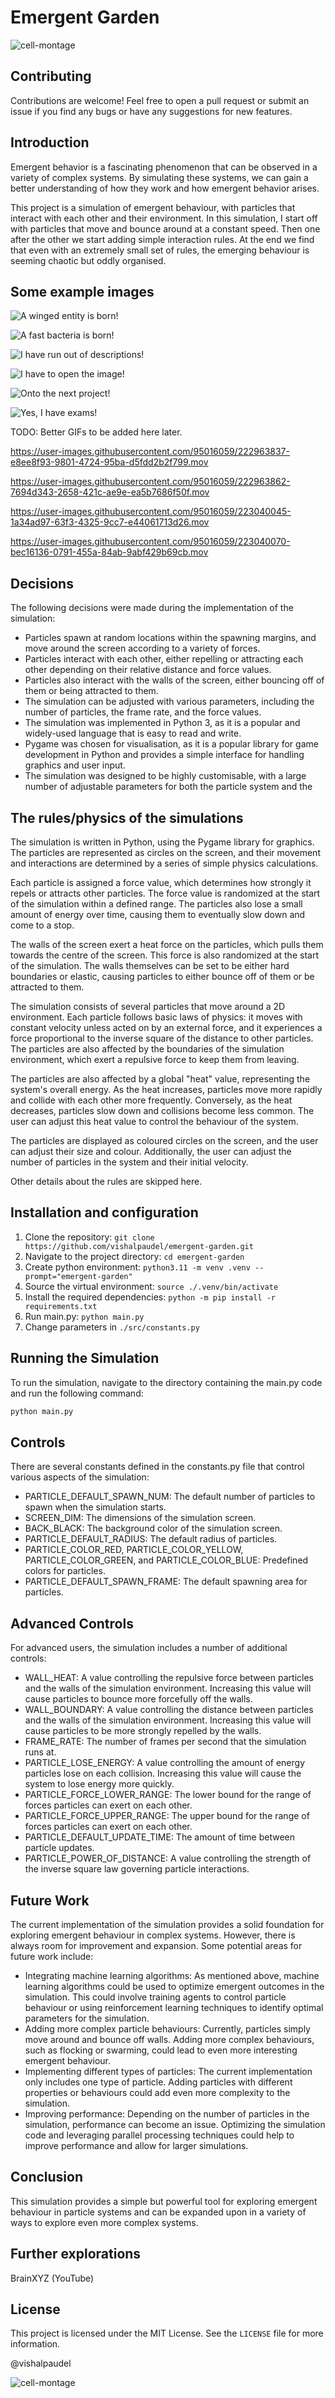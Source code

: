 # Emergent Garden

![cell-montage](https://github.com/vishalpaudel/emergent-garden/assets/95016059/a2041390-437f-407e-a459-53a6a52451dc)

## Contributing

Contributions are welcome! Feel free to open a pull request or submit an issue if you find any bugs or have any suggestions for new features.

## Introduction

Emergent behavior is a fascinating phenomenon that can be observed in a variety of complex systems. By simulating these systems, we can gain a better understanding of how they work and how emergent behavior arises. 

This project is a simulation of emergent behaviour, with particles that interact with each other and their environment. In this simulation, I start off with particles that move and bounce around at a constant speed. Then one after the other we start adding simple interaction rules. At the end we find that even with an extremely small set of rules, the emerging behaviour is seeming chaotic but oddly organised.

## Some example images

![A winged entity is born!](./docs/images/main-1.jpg "Example Image 1")

![A fast bacteria is born!](./docs/images/main-2.jpg "Example Image 2")

![I have run out of descriptions!](./docs/images/main-4.jpg "Example Image 4")

![I have to open the image!](./docs/images/main-5.jpg "Example Image 5")

![Onto the next project!](./docs/images/main-6.jpg "Example Image 6")

![Yes, I have exams!](./docs/images/main-7.jpg "Example Image 7")

TODO: Better GIFs to be added here later.

https://user-images.githubusercontent.com/95016059/222963837-e8ee8f93-9801-4724-95ba-d5fdd2b2f799.mov

https://user-images.githubusercontent.com/95016059/222963862-7694d343-2658-421c-ae9e-ea5b7686f50f.mov

https://user-images.githubusercontent.com/95016059/223040045-1a34ad97-63f3-4325-9cc7-e44061713d26.mov

https://user-images.githubusercontent.com/95016059/223040070-bec16136-0791-455a-84ab-9abf429b69cb.mov

## Decisions
The following decisions were made during the implementation of the simulation:

- Particles spawn at random locations within the spawning margins, and move around the screen according to a variety of forces.
- Particles interact with each other, either repelling or attracting each other depending on their relative distance and force values.
- Particles also interact with the walls of the screen, either bouncing off of them or being attracted to them.
- The simulation can be adjusted with various parameters, including the number of particles, the frame rate, and the force values.
- The simulation was implemented in Python 3, as it is a popular and widely-used language that is easy to read and write.
- Pygame was chosen for visualisation, as it is a popular library for game development in Python and provides a simple interface for handling graphics and user input.
- The simulation was designed to be highly customisable, with a large number of adjustable parameters for both the particle system and the

## The rules/physics of the simulations

The simulation is written in Python, using the Pygame library for graphics. The particles are represented as circles on the screen, and their movement and interactions are determined by a series of simple physics calculations.

Each particle is assigned a force value, which determines how strongly it repels or attracts other particles. The force value is randomized at the start of the simulation within a defined range. The particles also lose a small amount of energy over time, causing them to eventually slow down and come to a stop.

The walls of the screen exert a heat force on the particles, which pulls them towards the centre of the screen. This force is also randomized at the start of the simulation. The walls themselves can be set to be either hard boundaries or elastic, causing particles to either bounce off of them or be attracted to them.

The simulation consists of several particles that move around a 2D environment. Each particle follows basic laws of physics: it moves with constant velocity unless acted on by an external force, and it experiences a force proportional to the inverse square of the distance to other particles. The particles are also affected by the boundaries of the simulation environment, which exert a repulsive force to keep them from leaving.

The particles are also affected by a global "heat" value, representing the system's overall energy. As the heat increases, particles move more rapidly and collide with each other more frequently. Conversely, as the heat decreases, particles slow down and collisions become less common. The user can adjust this heat value to control the behaviour of the system.

The particles are displayed as coloured circles on the screen, and the user can adjust their size and colour. Additionally, the user can adjust the number of particles in the system and their initial velocity.

Other details about the rules are skipped here.

## Installation and configuration

1. Clone the repository: `git clone https://github.com/vishalpaudel/emergent-garden.git`
2. Navigate to the project directory: `cd emergent-garden`
3. Create python environment: `python3.11 -m venv .venv --prompt="emergent-garden"`
4. Source the virtual environment: `source ./.venv/bin/activate`
5. Install the required dependencies: `python -m pip install -r requirements.txt`
6. Run main.py: `python main.py`
7. Change parameters in `./src/constants.py`

## Running the Simulation

To run the simulation, navigate to the directory containing the main.py code and run the following command:

```sh
python main.py
```

## Controls
There are several constants defined in the constants.py file that control various aspects of the simulation:

- PARTICLE_DEFAULT_SPAWN_NUM: The default number of particles to spawn when the simulation starts.
- SCREEN_DIM: The dimensions of the simulation screen.
- BACK_BLACK: The background color of the simulation screen.
- PARTICLE_DEFAULT_RADIUS: The default radius of particles.
- PARTICLE_COLOR_RED, PARTICLE_COLOR_YELLOW, PARTICLE_COLOR_GREEN, and PARTICLE_COLOR_BLUE: Predefined colors for particles.
- PARTICLE_DEFAULT_SPAWN_FRAME: The default spawning area for particles.

## Advanced Controls
For advanced users, the simulation includes a number of additional controls:

- WALL_HEAT: A value controlling the repulsive force between particles and the walls of the simulation environment. Increasing this value will cause particles to bounce more forcefully off the walls.
- WALL_BOUNDARY: A value controlling the distance between particles and the walls of the simulation environment. Increasing this value will cause particles to be more strongly repelled by the walls.
- FRAME_RATE: The number of frames per second that the simulation runs at.
- PARTICLE_LOSE_ENERGY: A value controlling the amount of energy particles lose on each collision. Increasing this value will cause the system to lose energy more quickly.
- PARTICLE_FORCE_LOWER_RANGE: The lower bound for the range of forces particles can exert on each other.
- PARTICLE_FORCE_UPPER_RANGE: The upper bound for the range of forces particles can exert on each other.
- PARTICLE_DEFAULT_UPDATE_TIME: The amount of time between particle updates.
- PARTICLE_POWER_OF_DISTANCE: A value controlling the strength of the inverse square law governing particle interactions.

## Future Work
The current implementation of the simulation provides a solid foundation for exploring emergent behaviour in complex systems. However, there is always room for improvement and expansion. Some potential areas for future work include:

- Integrating machine learning algorithms: As mentioned above, machine learning algorithms could be used to optimize emergent outcomes in the simulation. This could involve training agents to control particle behaviour or using reinforcement learning techniques to identify optimal parameters for the simulation.
- Adding more complex particle behaviours: Currently, particles simply move around and bounce off walls. Adding more complex behaviours, such as flocking or swarming, could lead to even more interesting emergent behaviour.
- Implementing different types of particles: The current implementation only includes one type of particle. Adding particles with different properties or behaviours could add even more complexity to the simulation.
- Improving performance: Depending on the number of particles in the simulation, performance can become an issue. Optimizing the simulation code and leveraging parallel processing techniques could help to improve performance and allow for larger simulations.

## Conclusion
This simulation provides a simple but powerful tool for exploring emergent behaviour in particle systems and can be expanded upon in a variety of ways to explore even more complex systems.

## Further explorations

BrainXYZ (YouTube)

## License

This project is licensed under the MIT License. See the `LICENSE` file for more information.

@vishalpaudel

![cell-montage](https://github.com/vishalpaudel/emergent-garden/assets/95016059/a2041390-437f-407e-a459-53a6a52451dc)
